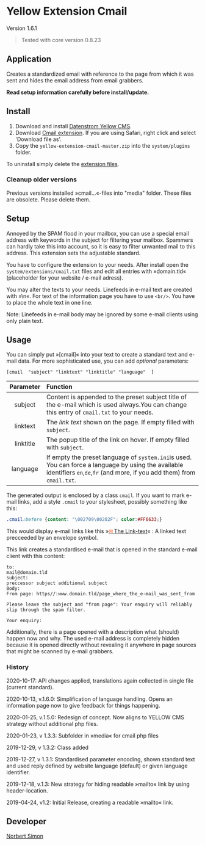# Yellow Extension Cmail 

Version 1.6.1

> Tested with core version 0.8.23

## Application

Creates a standardized email with reference to the page from which it was sent and hides the email address from email grabbers.

**Read setup information carefully before install/update.**

## Install

1. Download and install [Datenstrom Yellow CMS](https://github.com/datenstrom/yellow/).
2. Download [Cmail extension](https://github.com/BsNoSi/yellow-extension-cmail/archive/master.zip ).  If you are using Safari, right click and select 'Download file as'.
3. Copy the `yellow-extension-cmail-master.zip` into the `system/plugins` folder.

To uninstall simply delete the [extension files](extension.ini).

### Cleanup older versions

Previous versions installed »cmail…«-files into "media" folder. These files are obsolete. Please delete them.

## Setup

Annoyed by the SPAM flood in your mailbox, you can use a special email address with keywords in the subject for filtering your mailbox. Spammers can hardly take this into account, so it is easy to filter unwanted mail to this address. This extension sets the adjustable standard.

You have to configure the extension to your needs. After install open the `system/extensions/cmail.txt` files and edit all entries with »domain.tld« (placeholder for your website / e-mail adress).

You may alter the texts to your needs. Linefeeds in e-mail text are created with »\n«. For text of the information page you have to use `<br/>`. You have to place the whole text in one line.

Note: Linefeeds in e-mail body  may be ignored  by some e-mail clients using only plain text.


## Usage

You can simply put »[cmail]« into your text to create a standard text and e-mail data. For more sophisticated use, you can add *optional* parameters:

`[cmail  "subject" "linktext" "linktitle" "language"  ]`

| Parameter | Function |
| :---: | :--- |
| subject | Content is appended to the preset subject title of the e-mail which is used always.You can change this entry of `cmail.txt` to your needs. |
| linktext | The *link text* shown on the page. If empty filled with `subject`. |
| linktitle | The popup title of the link on hover. If empty filled with `subject`. |
| language | If empty the preset language of `system.ini`is used. You can force a language by using the available identifiers `en`,`de`,`fr` (and more, if you add them) from `cmail.txt`. |

The generated output is enclosed by a class `cmail`. If you want to mark e-mail links, add a style `.cmail` to your stylesheet, possibly something like this:

~~~.css
.cmail:before {content: "\002709\00202F"; color:#FF6633;}
~~~

This would display e-mail links like this  »[<span style="color:#FF6633">&#x2709;&#x202F;</span>The Link-text](#_)« : A linked text precceeded by an envelope symbol.

This link creates a standardised e-mail that is opened in the standard e-mail client with this content:

```
to: 
mail@domain.tld
subject: 
preccessor subject additional subject
Body:
From page: https//:www.domain.tld/page_where_the_e-mail_was_sent_from 

Please leave the subject and "from page": Your enquiry will reliably slip through the spam filter.

Your enquiry:
```

Additionally, there is a page opened with a description what (should) happen now and why. The used e-mail address is completely hidden because it is opened directly without revealing it anywhere in page sources that might be scanned by e-mail grabbers.

### History

2020-10-17: API changes applied, translations again collected in single file (current standard).

2020-10-13, v.1.6.0: Simplification of language handling. Opens an information page now to give feedback for things happening. 

2020-01-25, v.1.5.0: Redesign of concept. Now aligns to YELLOW CMS strategy without additional php files.

2020-01-23, v 1.3.3: Subfolder in »media« for cmail php files

2019-12-29, v 1.3.2: Class added

2019-12-27, v 1.3.1: Standardised parameter encoding, shown standard text and used reply defined by website language (default) or given language identifier.

2019-12-18, v.1.3: New strategy for hiding readable »mailto« link by using header-location.

2019-04-24, v1.2: Initial Release, creating a readable »mailto« link.

## Developer

[Norbert Simon](https://nosi.de)

